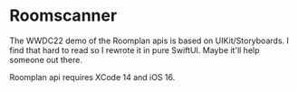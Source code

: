 # Roomscanner
The WWDC22 demo of the Roomplan apis is based on UIKit/Storyboards. I find that hard to read so I rewrote it in pure SwiftUI. Maybe it'll help someone out there. 

Roomplan api requires XCode 14 and iOS 16.
